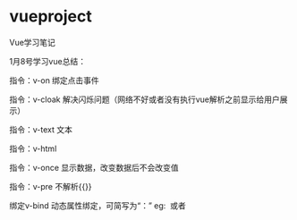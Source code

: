 # vueproject
Vue学习笔记

1月8号学习vue总结：

  指令：v-on  绑定点击事件
  
  指令：v-cloak 解决闪烁问题（网络不好或者没有执行vue解析之前显示给用户展示）
  
  指令：v-text 文本  
  
  指令：v-html 
  
  指令：v-once 显示数据，改变数据后不会改变值
  
  指令：v-pre 不解析{{}} 
  
  绑定v-bind
  动态属性绑定，可简写为“：” 
  eg: <img :src="图片地址" >  或者 <img v-bind:src="图片地址">
  
